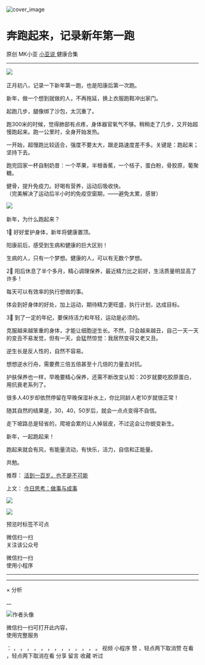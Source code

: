 ![cover_image](http://mmbiz.qpic.cn/mmbiz_jpg/A8SKDch4cJExbqKOFvnkgATqO6Q2Vo6KSbWKwg71mjKotXTaRQztib4rXVMoSCnxh0QY6KInBf7Z5fgLY1GLHrg/0?wx_fmt=jpeg)

#  奔跑起来，记录新年第一跑

原创  MK小亚  [ 小亚说 ](https://mp.weixin.qq.com/mp/appmsgalbum?__biz=MzUxNDAwNTk0MQ==&action=getalbum&album_id=1708249854717526017#wechat_redirect) 健康合集

__ _ _ _ _

  

![](https://mmbiz.qpic.cn/mmbiz_png/A8SKDch4cJExbqKOFvnkgATqO6Q2Vo6K77AephUXcgFiatJjnSKXcicDKKBwPc68siboicibO7hvPQAToV0o7ib8Wffg/640?wx_fmt=png)
​

  

正月初八，记录一下新年第一跑，也是阳康后第一次跑。  
  
新年，做一个想到就做的人，不再拖延，换上衣服跑鞋冲出家门。  
  
起跑几步，腿像绑了沙包，太沉重了。  
  
跑300米的时候，觉得肺部有点疼，身体器官氧气不够。稍稍走了几步，又开始超慢跑起来。跑一公里时，全身开始发热。  
  
一开始，超慢跑比较适合，强度不要太大，跟走路速度差不多。关键是：跑起来；坚持下去。  
  
跑完回家一杯自制奶昔：一个苹果，半根香蕉，一个桔子，蛋白粉，骨胶原，葡聚糖。

健骨，提升免疫力。好喝有营养，运动后吸收快。  
（完美解决了运动后半小时的免疫空窗期，——避免太累，感冒）  
  

![](https://mmbiz.qpic.cn/mmbiz_png/A8SKDch4cJExbqKOFvnkgATqO6Q2Vo6KCkcHv9xyQytfWJ7TaH2sMIjdAMZ560BOicvepO5a3zAnERiceLiar3VUw/640?wx_fmt=png)
​

  
新年，为什么跑起来？  
  
1⃣️ 好好爱护身体，新年将健康置顶。

  

阳康前后，感受到生病和健康的巨大区别！

生病的人，只有一个梦想。健康的人，可以有无数个梦想。  
  
2⃣️ 阳后休息了半个多月，精心调理保养，最近精力比之前好，生活质量明显高了许多！

每天可以有效率的执行想做的事。  
  
体会到好身体的好处，加上运动，期待精力更旺盛，执行计划，达成目标。  
  
3⃣️ 到了一定的年纪，要保持活力和年轻，运动是必须的。

  
克服越来越笨重的身体，才能让细胞逆生长。不然，只会越来越丑，自己一天一天的变丑不易发觉，但有一天，会猛然惊觉：我居然变得又老又丑。  
  
逆生长是反人性的，自然不容易。

想想逆水行舟，需要费三倍五倍甚至十几倍的力量去对抗。  
  
护肤保养也一样，早晚要精心保养，还需不断改变认知：20岁就要吃胶原蛋白，用抗衰老系列了。

  

很多人40岁却依然停留在早晚保湿补水上，你比同龄人老10岁就很正常！

  

随其自然的结果是，30，40，50岁后，就会一点点变得不自信。  
  
走下坡路总是轻省的，爬坡会累的让人掉层皮，不过这会让你蜕变新生。  
  
新年，一起跑起来！

  
跑起来就会有风，有能量流动，有快乐，活力，自信和正能量。

  
共勉。  

  

推荐： [ 活到一百岁，也不是不可能
](http://mp.weixin.qq.com/s?__biz=MzUxNDAwNTk0MQ==&mid=2247483704&idx=1&sn=dfbbe1321750ce81b34879745eea796b&chksm=f94dcfe2ce3a46f4d523630b552fa2c792af6b85392f0f7001b73b2629da0756981ddc719b0c&scene=21#wechat_redirect)  

上文： [ 今日思考：做事与成事
](https://mp.weixin.qq.com/s?__biz=MzUxNDAwNTk0MQ==&mid=2247484838&idx=1&sn=4e629883e76f6dd9bc00d1777fe41c78&scene=21#wechat_redirect)

![](https://mmbiz.qpic.cn/mmbiz_gif/b96CibCt70iaZ7Bia3Wm91cEuWhERXfCYjTia9tf7aMjVBNRETSa2NpGjCV6tyNvgCLos8LBgwEgxcwaIw8zdOsG7A/640?wx_fmt=gif)

![](https://mmbiz.qpic.cn/mmbiz_jpg/A8SKDch4cJEicCnqTxiatgGquhIicZ1wJ1Dth5YOOzoYV7U4N3HmiaO0vVAzjOpBVdtF0gnL632Fc7HqiaDmgveQDEw/640?wx_fmt=jpeg)

  

预览时标签不可点

微信扫一扫  
关注该公众号



微信扫一扫  
使用小程序

****



****



×  分析

__

![作者头像](http://mmbiz.qpic.cn/mmbiz_png/A8SKDch4cJE0KicTMyrVCx3VLqEgic5sJ1V5QeGZTibG9GLZlSCXSj5ByXNkib5PBrZVMkI41KKxgwE1K9gfypUeRg/0?wx_fmt=png)

微信扫一扫可打开此内容，  
使用完整服务

：  ，  ，  ，  ，  ，  ，  ，  ，  ，  ，  ，  ，  。  视频  小程序  赞  ，轻点两下取消赞  在看  ，轻点两下取消在看
分享  留言  收藏  听过

